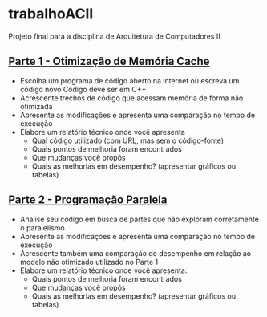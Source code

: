 # trabalhoACII
Projeto final para a disciplina de Arquitetura de Computadores II

## [Parte 1 - Otimização de Memória Cache](https://github.com/FelipeNasci/trabalhoACII/tree/master/Parte%201#parte-1---otimiza%C3%A7%C3%A3o-de-mem%C3%B3ria-cache)

*	Escolha um programa de código aberto na internet ou escreva um código novo
Código deve ser em C++
*	Acrescente trechos de código que acessam memória de forma não otimizada
*	Apresente as modificações e apresenta uma comparação no tempo de execução
*	Elabore um relatório técnico onde você apresenta
	- Qual código utilizado (com URL, mas sem o código-fonte) 
	- Quais pontos de melhoria foram encontrados
	- Que mudanças você propôs
	- Quais as melhorias em desempenho? (apresentar gráficos ou tabelas)

## [Parte 2 - Programação Paralela](https://github.com/FelipeNasci/trabalhoACII/tree/master/Parte%202)

*	Analise seu código em busca de partes que não exploram corretamente o paralelismo
*	Apresente as modificações e apresenta uma comparação no tempo de execução
*	Acrescente também uma comparação de desempenho em relação ao modelo não otimizado utilizado no Parte 1
*	Elabore um relatório técnico onde você apresenta:
	- Quais pontos de melhoria foram encontrados
	- Que mudanças você propôs
	- Quais as melhorias em desempenho? (apresentar gráficos ou tabelas)
